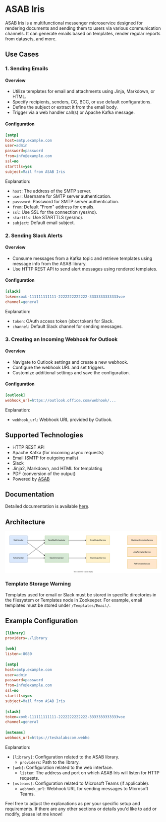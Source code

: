 # ASAB Iris

ASAB Iris is a multifunctional messenger microservice designed for rendering documents and sending them to users via various communication channels. It can generate emails based on templates, render regular reports from datasets, and more.

## Use Cases

### 1. Sending Emails

#### Overview
- Utilize templates for email and attachments using Jinja, Markdown, or HTML.
- Specify recipients, senders, CC, BCC, or use default configurations.
- Define the subject or extract it from the email body.
- Trigger via a web handler call(s) or Apache Kafka message.

#### Configuration
```ini
[smtp]
host=smtp.example.com
user=admin
password=password
from=info@example.com
ssl=no
starttls=yes
subject=Mail from ASAB Iris
```
Explanation:
- `host`: The address of the SMTP server.
- `user`: Username for SMTP server authentication.
- `password`: Password for SMTP server authentication.
- `from`: Default "From" address for emails.
- `ssl`: Use SSL for the connection (yes/no).
- `starttls`: Use STARTTLS (yes/no).
- `subject`: Default email subject.

### 2. Sending Slack Alerts

#### Overview
- Consume messages from a Kafka topic and retrieve templates using message info from the ASAB library.
- Use HTTP REST API to send alert messages using rendered templates.

#### Configuration
```ini
[slack]
token=xoxb-111111111111-2222222222222-3333333333333voe
channel=general
```
Explanation:
- `token`: OAuth access token (xbot token) for Slack.
- `channel`: Default Slack channel for sending messages.

### 3. Creating an Incoming Webhook for Outlook

#### Overview
- Navigate to Outlook settings and create a new webhook.
- Configure the webhook URL and set triggers.
- Customize additional settings and save the configuration.

#### Configuration
```ini
[outlook]
webhook_url=https://outlook.office.com/webhook/...
```
Explanation:
- `webhook_url`: Webhook URL provided by Outlook.

## Supported Technologies
- HTTP REST API
- Apache Kafka (for incoming async requests)
- Email (SMTP for outgoing mails)
- Slack
- Jinja2, Markdown, and HTML for templating
- PDF (conversion of the output)
- Powered by [ASAB](https://github.com/TeskaLabs/asab)

## Documentation
Detailed documentation is available [here](https://teskalabs.github.io/asab-iris/).

## Architecture
![ASAB Iris Architecture](./docs/asab-iris-architecture.drawio.svg)

### Template Storage Warning
Templates used for email or Slack must be stored in specific directories in the filesystem or Templates node in Zookeeper. For example, email templates must be stored under `/Templates/Email/`.

## Example Configuration

```ini
[library]
providers=./library

[web]
listen=:8080

[smtp]
host=smtp.example.com
user=admin
password=password
from=info@example.com
ssl=no
starttls=yes
subject=Mail from ASAB Iris

[slack]
token=xoxb-111111111111-2222222222222-3333333333333voe
channel=general

[msteams]
webhook_url=https://teskalabscom.webho
```
Explanation:
- `[library]`: Configuration related to the ASAB library.
  - `providers`: Path to the library.
- `[web]`: Configuration related to the web interface.
  - `listen`: The address and port on which ASAB Iris will listen for HTTP requests.
- `[msteams]`: Configuration related to Microsoft Teams (if applicable).
  - `webhook_url`: Webhook URL for sending messages to Microsoft Teams.

Feel free to adjust the explanations as per your specific setup and requirements. If there are any other sections or details you'd like to add or modify, please let me know!